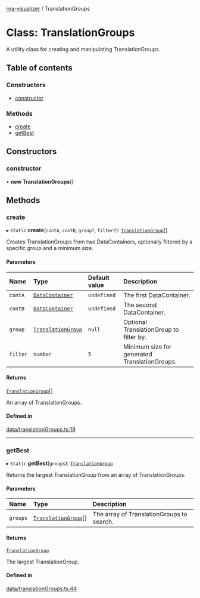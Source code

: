 [rna-visualizer](../README.md) / TranslationGroups

# Class: TranslationGroups

A utility class for creating and manipulating TranslationGroups.

## Table of contents

### Constructors

- [constructor](TranslationGroups.md#constructor)

### Methods

- [create](TranslationGroups.md#create)
- [getBest](TranslationGroups.md#getbest)

## Constructors

### constructor

• **new TranslationGroups**()

## Methods

### create

▸ `Static` **create**(`contA`, `contB`, `group?`, `filter?`): [`TranslationGroup`](TranslationGroup.md)[]

Creates TranslationGroups from two DataContainers, optionally filtered by a specific group and a minimum size.

#### Parameters

| Name | Type | Default value | Description |
| :------ | :------ | :------ | :------ |
| `contA` | [`DataContainer`](DataContainer.md) | `undefined` | The first DataContainer. |
| `contB` | [`DataContainer`](DataContainer.md) | `undefined` | The second DataContainer. |
| `group` | [`TranslationGroup`](TranslationGroup.md) | `null` | Optional TranslationGroup to filter by. |
| `filter` | `number` | `5` | Minimum size for generated TranslationGroups. |

#### Returns

[`TranslationGroup`](TranslationGroup.md)[]

An array of TranslationGroups.

#### Defined in

[data/translationGroups.ts:19](https://github.com/michalhercik/rna-visualizer/blob/476cd69/lib/src/data/translationGroups.ts#L19)

___

### getBest

▸ `Static` **getBest**(`groups`): [`TranslationGroup`](TranslationGroup.md)

Returns the largest TranslationGroup from an array of TranslationGroups.

#### Parameters

| Name | Type | Description |
| :------ | :------ | :------ |
| `groups` | [`TranslationGroup`](TranslationGroup.md)[] | The array of TranslationGroups to search. |

#### Returns

[`TranslationGroup`](TranslationGroup.md)

The largest TranslationGroup.

#### Defined in

[data/translationGroups.ts:44](https://github.com/michalhercik/rna-visualizer/blob/476cd69/lib/src/data/translationGroups.ts#L44)
